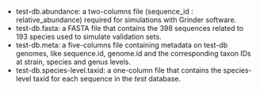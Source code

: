 
  * test-db.abundance: a two-columns file (sequence_id : relative_abundance) required for simulations with Grinder software.
  * test-db.fasta: a FASTA file that contains the 398 sequences related to 193 species used to simulate validation sets.
  * test-db.meta: a five-columns file containing metadata on test-db genomes, like sequence.id, genome.id and the corresponding taxon IDs at strain, species and genus levels.
  * test-db.species-level.taxid: a one-column file that contains the species-level taxid for each sequence in the _test_ database.
